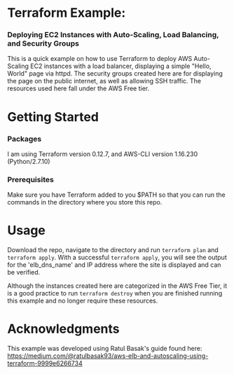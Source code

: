 # Terraform Example: 
### Deploying EC2 Instances with Auto-Scaling, Load Balancing, and Security Groups
This is a quick example on how to use Terraform to deploy AWS Auto-Scaling EC2 instances with a load balancer, displaying a simple "Hello, World" page via httpd. The security groups created here are for displaying the page on the public internet, as well as allowing SSH traffic. The resources used here fall under the AWS Free tier. 

# Getting Started
### Packages
I am using Terraform version 0.12.7, and AWS-CLI version 1.16.230 (Python/2.7.10)

### Prerequisites
Make sure you have Terraform added to you $PATH so that you can run the commands in the directory where you store this repo. 

# Usage
Download the repo, navigate to the directory and run `terraform plan` and `terraform apply`. With a successful `terraform apply`, you will see the output for the 'elb_dns_name' and IP address where the site is displayed and can be verified. 

Although the instances created here are categorized in the AWS Free Tier, it is a good practice to run `terraform destroy` when you are finished running this example and no longer require these resources. 

# Acknowledgments
This example was developed using Ratul Basak's guide found here:
https://medium.com/@ratulbasak93/aws-elb-and-autoscaling-using-terraform-9999e6266734
